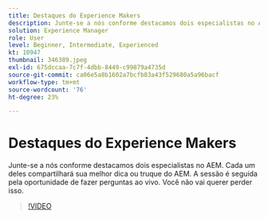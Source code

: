 ```yaml
---
title: Destaques do Experience Makers
description: Junte-se a nós conforme destacamos dois especialistas no AEM.  Cada um deles compartilhará sua melhor dica ou truque do AEM. A sessão é seguida pela oportunidade de fazer perguntas ao vivo.  Você não vai querer perder isso.
solution: Experience Manager
role: User
level: Beginner, Intermediate, Experienced
kt: 10947
thumbnail: 346389.jpeg
exl-id: 675dccaa-7c7f-4dbb-8449-c99879a4735d
source-git-commit: ca06e5a8b1602a7bcfb83a43f529680a5a96bacf
workflow-type: tm+mt
source-wordcount: '76'
ht-degree: 23%

---
```


# Destaques do Experience Makers

Junte-se a nós conforme destacamos dois especialistas no AEM.  Cada um deles compartilhará sua melhor dica ou truque do AEM. A sessão é seguida pela oportunidade de fazer perguntas ao vivo.  Você não vai querer perder isso.

>[!VIDEO](https://video.tv.adobe.com/v/346389/?quality=12&learn=on)
